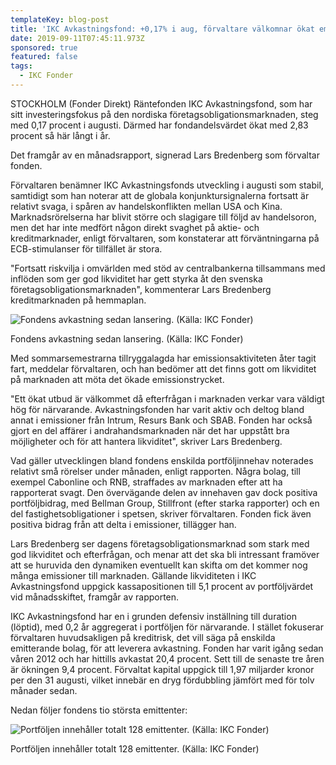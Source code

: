 ```yaml
---
templateKey: blog-post
title: 'IKC Avkastningsfond: +0,17% i aug, förvaltare välkomnar ökat emissionsutbud'
date: 2019-09-11T07:45:11.973Z
sponsored: true
featured: false
tags:
  - IKC Fonder
---
```

STOCKHOLM (Fonder Direkt) Räntefonden IKC Avkastningsfond, som har sitt investeringsfokus på den nordiska företagsobligationsmarknaden, steg med 0,17 procent i augusti. Därmed har fondandelsvärdet ökat med 2,83 procent så här långt i år.



Det framgår av en månadsrapport, signerad Lars Bredenberg som förvaltar fonden.



Förvaltaren benämner IKC Avkastningsfonds utveckling i augusti som stabil, samtidigt som han noterar att de globala konjunktursignalerna fortsatt är relativt svaga, i spåren av handelskonflikten mellan USA och Kina. Marknadsrörelserna har blivit större och slagigare till följd av handelsoron, men det har inte medfört någon direkt svaghet på aktie- och kreditmarknader, enligt förvaltaren, som konstaterar att förväntningarna på ECB-stimulanser för tillfället är stora.



"Fortsatt riskvilja i omvärlden med stöd av centralbankerna tillsammans med inflöden som ger god likviditet har gett styrka åt den svenska företagsobligationsmarknaden", kommenterar Lars Bredenberg kreditmarknaden på hemmaplan.

![Fondens avkastning sedan lansering. (Källa: IKC Fonder)](/img/ikc-aug.png "Fondens avkastning sedan lansering. (Källa: IKC Fonder)")

<span class="image-caption">Fondens avkastning sedan lansering. (Källa: IKC Fonder)</span>

Med sommarsemestrarna tillryggalagda har emissionsaktiviteten åter tagit fart, meddelar förvaltaren, och han bedömer att det finns gott om likviditet på marknaden att möta det ökade emissionstrycket.



"Ett ökat utbud är välkommet då efterfrågan i marknaden verkar vara väldigt hög för närvarande. Avkastningsfonden har varit aktiv och deltog bland annat i emissioner från Intrum, Resurs Bank och SBAB. Fonden har också gjort en del affärer i andrahandsmarknaden när det har uppstått bra möjligheter och för att hantera likviditet", skriver Lars Bredenberg.



Vad gäller utvecklingen bland fondens enskilda portföljinnehav noterades relativt små rörelser under månaden, enligt rapporten. Några bolag, till exempel Cabonline och RNB, straffades av marknaden efter att ha rapporterat svagt. Den övervägande delen av innehaven gav dock positiva portföljbidrag, med Bellman Group, Stillfront (efter starka rapporter) och en del fastighetsobligationer i spetsen, skriver förvaltaren. Fonden fick även positiva bidrag från att delta i emissioner, tillägger han.



Lars Bredenberg ser dagens företagsobligationsmarknad som stark med god likviditet och efterfrågan, och menar att det ska bli intressant framöver att se huruvida den dynamiken eventuellt kan skifta om det kommer nog många emissioner till marknaden. Gällande likviditeten i IKC Avkastningsfond uppgick kassapositionen till 5,1 procent av portföljvärdet vid månadsskiftet, framgår av rapporten.



IKC Avkastningsfond har en i grunden defensiv inställning till duration (löptid), med 0,2 år aggregerat i portföljen för närvarande. I stället fokuserar förvaltaren huvudsakligen på kreditrisk, det vill säga på enskilda emitterande bolag, för att leverera avkastning. Fonden har varit igång sedan våren 2012 och har hittills avkastat 20,4 procent. Sett till de senaste tre åren är ökningen 9,4 procent. Förvaltat kapital uppgick till 1,97 miljarder kronor per den 31 augusti, vilket innebär en dryg fördubbling jämfört med för tolv månader sedan.



Nedan följer fondens tio största emittenter:

![Portföljen innehåller totalt 128 emittenter. (Källa: IKC Fonder)](/img/ikc-aug2.png "Portföljen innehåller totalt 128 emittenter. (Källa: IKC Fonder)")

<span class="image-caption">Portföljen innehåller totalt 128 emittenter. (Källa: IKC Fonder)</span>
